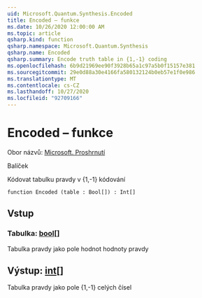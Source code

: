 ```yaml
---
uid: Microsoft.Quantum.Synthesis.Encoded
title: Encoded – funkce
ms.date: 10/26/2020 12:00:00 AM
ms.topic: article
qsharp.kind: function
qsharp.namespace: Microsoft.Quantum.Synthesis
qsharp.name: Encoded
qsharp.summary: Encode truth table in {1,-1} coding
ms.openlocfilehash: 6b9d21969ee90f3928b65a1c97a5b0f15157e381
ms.sourcegitcommit: 29e0d88a30e4166fa580132124b0eb57e1f0e986
ms.translationtype: MT
ms.contentlocale: cs-CZ
ms.lasthandoff: 10/27/2020
ms.locfileid: "92709166"
---
```

# <a name="encoded-function"></a>Encoded – funkce

Obor názvů: [Microsoft. Proshrnutí](xref:Microsoft.Quantum.Synthesis)

Balíček [](https://nuget.org/packages/)


Kódovat tabulku pravdy v {1,-1} kódování

```qsharp
function Encoded (table : Bool[]) : Int[]
```


## <a name="input"></a>Vstup

### <a name="table--bool"></a>Tabulka: [bool](xref:microsoft.quantum.lang-ref.bool)[]

Tabulka pravdy jako pole hodnot hodnoty pravdy



## <a name="output--int"></a>Výstup: [int](xref:microsoft.quantum.lang-ref.int)[]

Tabulka pravdy jako pole {1,-1} celých čísel